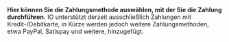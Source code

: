 **Hier können Sie die Zahlungsmethode auswählen, mit der Sie die Zahlung durchführen.** IO unterstützt derzeit ausschließlich Zahlungen mit Kredit-/Debitkarte, in Kürze werden jedoch weitere Zahlungsmethoden, etwa PayPal, Satispay und weitere, hinzugefügt.